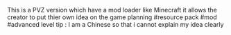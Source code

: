This is a PVZ version which have a mod loader like Minecraft
it allows the creator to put thier own idea on the game
planning
#resource pack
#mod
#advanced level
tip : I am a Chinese so that i cannot explain my idea clearly
